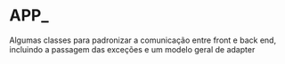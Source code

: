 # APP_
Algumas classes para padronizar a comunicação entre front e back end, incluindo a passagem das exceções e  um modelo geral de adapter
